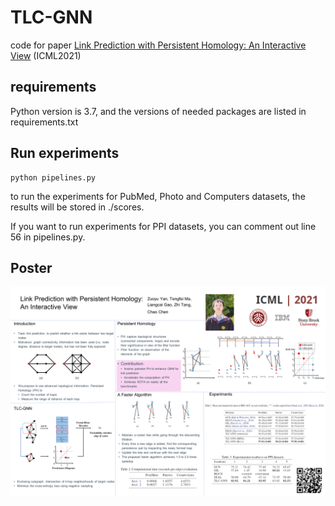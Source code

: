 # TLC-GNN

code for paper [Link Prediction with Persistent Homology: An Interactive View](https://arxiv.org/abs/2102.10255) (ICML2021)



## requirements

Python version is 3.7, and the versions of needed packages are listed in requirements.txt



## Run experiments

```
python pipelines.py
```

to run the experiments for PubMed, Photo and Computers datasets, the results will be stored in ./scores.

If you want to run experiments for PPI datasets, you can comment out line 56 in pipelines.py.





## Poster

![poster](.\poster.png)